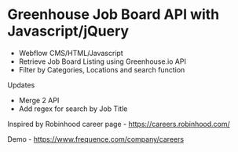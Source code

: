 # Greenhouse Job Board API with Javascript/jQuery
- Webflow CMS/HTML/Javascript
- Retrieve Job Board Listing using Greenhouse.io API
- Filter by Categories, Locations and search function

Updates
- Merge 2 API
- Add regex for search by Job Title

Inspired by Robinhood career page - https://careers.robinhood.com/

Demo - https://www.frequence.com/company/careers
